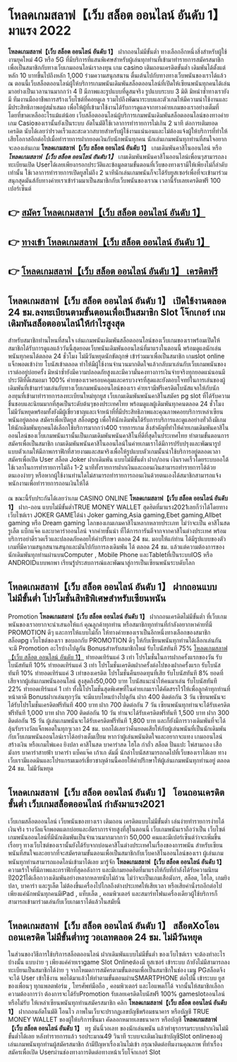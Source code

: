 # โหลดเกมสลาฟ【เว็บ สล็อต ออนไลน์ อันดับ 1】  มาแรง 2022

**โหลดเกมสลาฟ【เว็บ สล็อต ออนไลน์ อันดับ 1】** ฝากถอนไม่มีขั้นต่ำ  ทางเลือกอีกหนึ่งสิ่งสำหรับผู้ใช้งานยุคใหม่ 4G หรือ 5G ที่มีบริการที่แสนพิเศษสำหรับผู้เล่นทุกท่านที่เข้ามาทำรายการสมัครสมาชิกเพื่อเป็นสมาชิกกับทางเว็บเกมออนไลน์เราลงทุน เกม casino  เติมถอนเครดิตขั้นต่ำ เดิมพันได้ตั้งแต่ หลัก 10 บาทขึ้นไปถึงหลัก 1,000 ร่วมความสนุกสนาน ตื่นเต้นไปกับทางทางเว็บพนันของเราได้แล้ว ณ ตอนนี้เว็บสล็อตออนไลน์ผู้ให้บริการเกมพนันเดิมพันสล็อตออนไลน์ที่เปิดให้เซียนพนันทุกคนได้เล่นมาอย่างเป็นเวลานานมากกว่า 4 ปี มีภาพและรูปแบบที่ดูสมจริง รูปแบบระบบ 3 มิติ
มิหนำซ้ำทางเรายังมี ทีมงานมืออาชีพการสร้างเว็บไซต์ที่คอยดูเล  รวมไปถึงพัฒนาระบบและตัวเกมให้มีความน่าใช้งานและมีประสิทธิภาพอยู่สม่ำเสมอ เพื่อให้ผู้ที่เข้ามาใช้งานได้รับการดูแลจากทางค่ายเกมของเราอย่างเต็มที่โดยที่ขาดเหลืออะไรแม้แต่น้อย เว็บสล็อตออนไลน์ผู้บริการเกมพนันเดิมพันสล็อตออนไลน์ของทางค่ายเกม Casioของเรานั้นยังเป็นระบบ อัตโนมัติใช้เวลาการทำรายการไม่เกิน 2 นาที ต่อการเติมยอดเครดิต นับได้เลยว่าIรวดเร็วและสะดวกสบายสำหรับผู้ใช้งานแน่นอนและไม่ต้องแจ้งผู้ให้บริการที่ทำให้เสียโอกาสอีกต่อไปเมื่อทำรายการฝากยอดเงินกับนักพนันทุกคน
นักเล่นเกมพนันทุกท่านที่สนใจอยากจะลองเล่นเกม **โหลดเกมสลาฟ【เว็บ สล็อต ออนไลน์ อันดับ 1】** เกมเดิมพันคาสิโนออนไลน์ หรือ ***โหลดเกมสลาฟ【เว็บ สล็อต ออนไลน์ อันดับ 1】*** เกมเดิมพันพนันคาสิโนออนไลน์เพื่อนๆสามารถลงทะเบียนเปิด Userได้เลยเพียงกรอกประวัติและข้อมูลตามขั้นตอนที่เว็บของทางเรามีให้เพียงไม่กี่ลำดับเท่านั้น ใช้เวลาการทำรายการเปิดยูสไม่ถึง 2 นาทีนักเล่นเกมพนันก็จะได้รับยูสเซอร์เพื่อที่จะเข้ามาร่วมสนุกสุดมันส์กับทางค่ายเราเข้าร่วมมาเป็นสมาชิกกับเว็บพนันของเราณ เวลานี้รับเลยเครดิตฟรี 100 เปอร์เซ็นต์

## 👉 [สมัคร โหลดเกมสลาฟ【เว็บ สล็อต ออนไลน์ อันดับ 1】](https://archa888.com/)
## 👉 [ทางเข้า โหลดเกมสลาฟ【เว็บ สล็อต ออนไลน์ อันดับ 1】](https://archa888.com/)
## 👉 [โหลดเกมสลาฟ【เว็บ สล็อต ออนไลน์ อันดับ 1】 เครดิตฟรี](https://archa888.com/)

## โหลดเกมสลาฟ【เว็บ สล็อต ออนไลน์ อันดับ 1】 เปิดใช้งานตลอด  24 ชม.ลงทะเบียนตามขั้นตอนเพื่อเป็นสมาชิก Slot โจ๊กเกอร์ เกมเดิมพันสล็อตออนไลน์ให้กำไรสูงสุด

สำหรับสมาชิกท่านไหนที่สนใจ เล่นเกมพนันเดิมพันสล็อตออนไลน์ของเว็บเกมของเราพร้อมเปิดให้สมาชิกได้รับการดูแลแล้ววันนี้สุดยอดเว็บพนันเดิมพันออนไลน์ที่มาแรงในตอนนี้ พร้อมดูแลนักเล่นพนันทุกคนได้ตลอด 24 ชั่วโมง ไม่มีวันหยุดนักขัตฤกษ์ เข้าร่วมมาเพื่อเป็นสมาชิก เกมslot online แจ็กพอตเข้าง่าย โบนัสเข้าตลอด ทำให้มีผู้ใช้งานจำนวนมากติดใจแล้วกลับมาเล่นกับเว็บเกมพนันของเราต่ออยู่บ่อยครั้ง มิหนำซ้ำยังมีความปลอดภัยสูงและมีความั่นคงทางการเงินจ่ายจริงทุกยอดแน่นอนมีประวัติที่ดีเสมอมา 100% ค่ายของเราครอบคลุมและครบวงจรที่สุดและยังตอบโจทย์ในการเล่นของผู้เดิมพันที่เข้ามาร่วมเล่นกับทางเว็บเกมพนันออนไลน์ของเรา
ค่ายเรามีฟรีเครดิตโบนัสแจกให้กับนักลงทุนที่เข้ามาทำรายการลงทะเบียนใหม่ทุกยูส เว็บเกมเดิมพันพนันคาสิโนสมัคร pg slot ที่ได้รับความชื่นชอบและนิยมมากที่สุดเป็นระดับต้นๆของประเทศไทย พร้อมดูแลผู้เดิมพันทุกคนตลอด 24 ชั่วโมง ไม่มีวันหยุดพร้อมทั้งยังมีผู้เชี่ยวชาญและเจ้าหน้าที่ที่มีประสิทธิภาพและคุณภาพคอยบริการเหล่าเซียนพนันอยู่ตลอด สมัครเพื่อเปิดยูส สล็อตpg เพื่อให้นักเดิมพันได้รับการบริการและดูแลอย่างทั่วถึงมีเกมให้นักเดิมพันทุกคนได้เลือกใช้บริการมากกว่า400 รายการเกม
สิ่งสำคัญที่ทำให้ค่ายเกมเดิมพันคาสิโนออนไลน์ของเว็บเกมพนันเรานั้นเป็นเกมเดิมพันพนันคาสิโนที่ดีที่สุดในประเทศไทย ทำตามขั้นตอนการสมัครเพื่อเป็นสมาชิก  เกมเดิมพันพนันคาสิโนออนไลน์ในค่ายเกมเราได้มีการปรับปรุงและพัฒนารูปแบบตัวเกมให้มีภาพกราฟิกที่สวยงามและสมจริงเพื่อให้รูปแบบตัวเกมนั้นน่าใช้บริการอยู่ตลอดเวลา สมัครเพื่อเปิด User สล็อต Joker ฝากเดิมพัน แบบไม่มีขั้นต่ำ ฝาก/ถอน เงินรวดเร็วโดยระบบออโต้ ใช้เวลาในการทำรายการไม่ถึง 1-2 นาทีทั้งรายการฝากเงินและถอนเงินสามารถทำรายการได้ด้วยตนเองง่ายๆ หรือหากผู้ใช้งานท่านใดไม่สามารถทำรายการถอนเงินด้วยตนเองได้สมาชิกสามารถแจ้งพนักงานเพื่อทำรายการถอนเงินให้ได้

ณ ขณะนี้รับประกันได้เลยว่าเกม CASINO ONLINE **โหลดเกมสลาฟ【เว็บ สล็อต ออนไลน์ อันดับ 1】** ฝาก-ถอน แบบไม่มีขั้นต่ำTRUE MONEY WALLET สุดฮิตที่มาแรง2021เลยก็ว่าได้โดยทางเว็บไซต์เรา JOKER GAMEได้นำ  Joker gaming,Asia gaming,Ebet gaming,Allbet gaming หรือ Dream gaming โลกของเกมเกมคาสิโนหลากหลายประเภท ไม่ว่าจะเป็น คาสิโนสด รูเล็ต แบ็กแจ๊ค และบาคาร่าออนไลน์ จากค่ายชั้นนำ ที่ได้การการันตีจากจากคาสิโนต่างประเทศ พร้อมบริการอย่าดีรวดเร็วและปลอดภัยคอยให้คำปรึกษา ตลอด 24 ชม. มอบให้แก่ท่าน ได้มีรูปแบบของตัวเกมที่มีความสนุกสนานสนุกและมันไปกับการลงเดิมพัน ได้ ตลอด 24 ชม. แล้วแต่ความต้องการของนักเดิมพันทุกท่านผ่านบนComputer , Mobile Phone และTabletที่เป็นระบบIOS หรือ ANDROIDแบบพกพา เรียนรู้ประสบการณ์และพัฒนาสู่การเป็นเซียนพนันระบดับโลก

## โหลดเกมสลาฟ【เว็บ สล็อต ออนไลน์ อันดับ 1】 ฝากถอนแบบไม่มีขั้นต่ำ โปรโมชั่นสิทธิพิเศษสำหรับเซียนพนัน

 Promotion  **โหลดเกมสลาฟ【เว็บ สล็อต ออนไลน์ อันดับ 1】** ฝากถอนเครดิตไม่มีขั้นต่ำ ที่เว็บเกมพนันของเราอยากจะนำเสนอให้แก่  คุณลูกค้าทุกท่าน หรือสมาชิกทุกท่านที่กำลังอยากหาค่ายที่มี  PROMOTION ดีๆ และการให้แบบไม่กั๊ก ให้ทางค่ายของเราเป็นอีกหนึ่งทางเลือกของสมาชิก สล็อตpg เว็บไซต์ของเรา ขอบอกกับ PROMOTION ดีๆ ให้กับเซียนพนันทุกท่านได้เลือกเล่นกัน จะมี Promotion อะไรบ้างไปดูกัน
Bonusสำหรับสมาชิกใหม่ รับโบนัสทันที 75% [โหลดเกมสลาฟ【เว็บ สล็อต ออนไลน์ อันดับ 1】](https://archa888.com/) ทำยอดเทิร์นแค่ 3 เท่า
โปรโมชั่นในการฝากครั้งแรกของวัน รับโบนัสทันที 10% ทำยอดเทิร์นแค่ 3 เท่า
โปรโมชั่นเครดิตฝากครั้งต่อไปของฝากครั้งแรก รับโบนัสทันที 10% ทำยอดเทิร์นแค่ 3 เท่าของเครดิต
โปรโมชั่นคืนยอดทุนที่เสีย รับโบนัสทันที 8% ยอดที่เสียจากผู้เล่นเกมพนันออนไลน์ สูงสุดถึง50,000 บาท
โบนัสแนะนำให้คนมาเล่น รับโบนัสทันที 22% ทำยอดเทิร์นแค่ 1 เท่า
ทั้งนี้โปรโมชั่นสุดพิเศษที่ในค่ายเกมเราได้คัดสรรไว้ให้เพื่อลูกค้าทุกท่านที่หน้าตาดี Bonusฝากเล่นทุกๆวัน จะมีแบบไหนบ้างไปดูกัน
ฝาก 400 ติดต่อกัน 3 วัน เซียนพนันจะได้รับโปรโมชั่นเครดิตฟรีทันที 400 บาท
ฝาก 700 ติดต่อกัน 7 วัน เซียนพนันทุกท่านจะได้รับเครดิตฟรีทันที 1,000 บาท
ฝาก 700 ติดต่อกัน 10 วัน ท่านจะได้รับเครดิตฟรีทันที 1,500 บาท
ฝาก 300 ติดต่อกัน 15 วัน ผู้เล่นเกมพนันจะได้รับเครดิตฟรีทันที 1,800 บาท
และก็ยังมีการวางเดิมพันที่จะได้ลุ้นรับรางวัลแจ็กพอตในทุกๆเวลา 24 ชม. บอกได้เลยว่าคืนยอดเสียให้กับผู้เล่นพนันที่เป็นนักเดิมพันกับเว็บเกมพนันออนไลน์เราได้อย่างเต็มเปี่ยม หากว่าผู้เล่นพนันติดใจและอยากจะแทง เกมออนไลน์สร้างเงิน หรือเกมไพ่แคง  ยิงปลา คาสิโนสด บาคาร่าสด ไฮโล กำถั่ว สล็อต ปั่นแปะ ไพ่สามกอง เสือมังกร บาคาร่าสายฟ้า บาคาร่า แบ็คแจ๊ค เก้าเก ดัมมี่ นักล่าโบนัสสามารถกดไปที่เว็บของเราได้เลย ทางเว็บเรามีแอดมินและโปรแกรมเมอร์เชี่ยวชาญด้านนี้คอยให้คำปรึกษาให้ผู้เล่นเกมพนันทุกท่านอยู่ ตลอด 24 ชม. ไม่มีวันหยุด

## โหลดเกมสลาฟ【เว็บ สล็อต ออนไลน์ อันดับ 1】 โอนถอนเครดิตขั้นต่ำ  เว็บเกมสล็อตออนไลน์ กำลังมาแรง2021

เว็บเกมสล็อตออนไลน์ เว็บพนันของทางเรา เติมถอน เครดิตแบบไม่มีขั้นต่ำ เล่นง่ายทำรายการง่ายได้เงินจริง รางวัลแจ็กพอตแตกบ่อยและอัตราการจ่ายสูงที่สุในตอนนี้ เว็บเกมพนันเราถือว่าเป็น เว็บไซต์เกมพนันออนไลน์ที่มีนักเดิมพันเป็นจำนวนมากมากกว่า 50,000 คนและมีเปอร์เซ็นต์ว่าจะเพิ่มขึ้นเรื่อยๆ ทางเว็บไซต์ของเรานั้นยังได้รับจากบ่อนคาสิโนต่างประเทศในเรื่องของการพนัน สำหรับเซียนพนันที่สนใจและอยากที่จะสมัครตามขั้นตอนเพื่อเป็นสมาชิกกับเว็บคาสิโนออนไลน์ของเรา ผู้เล่นเกมพนันทุกท่านสามารถแอดไลน์เข้ามาได้เลย
	มารู้จัก **โหลดเกมสลาฟ【เว็บ สล็อต ออนไลน์ อันดับ 1】** ความเร้าใจที่มีภาพและกราฟิกที่สุดอลังการ และมีเกมยอดฮิตที่มาแรงให้กับที่กำลังได้รับความนิยมปี2021ได้เลือกวางเดิมพันอย่างหลากหลายนับไม่ถ้วน  ไม่ว่าจะเป็นเกมเสือมังกร, สล็อต, ไฮโล, เกมยิงปลา, บาคาร่า และรูเล็ต ไม่ต้องขึ้นเครื่องไปไกลถึงต่างประเทศให้เสียเวลา หรือเสียค่านั่งรถอีกต่อไป เพียงแค่นักพนันทุกคนมีiPad , แท็บเล็ต , คอมพิวเตอร์ และสมาร์ทโฟนเครื่องเดียวผู้ใช้บริการก็สามารถเข้ามาร่วมเล่นกับเว็บเกมเราได้แล้วในสมัยนี้

## โหลดเกมสลาฟ【เว็บ สล็อต ออนไลน์ อันดับ 1】 สล็อตXoโอนถอนเครดิต ไม่มีขั้นต่ำทรู วอเลทตลอด 24 ชม. ไม่มีวันหยุด

ในส่วนของวิธีการใช้บริการสล็อตออนไลน์ ฝากเดิมพันแบบไม่มีขั้นต่ำ ของเว็บไซต์เรา จะต้องทำอะไรบ้างนั้น แบบง่าย ๆ เพียงแค่ค่ายเราgame Slot Onlineต้องมี ยูสเซอร์ เข้าระบบ ถ้ายังไม่มีสามารถลงทะเบียนเป็นสมาชิกได้ง่าย ๆ จากโหมดการสมัครตามขั้นตอนเพื่อเป็นสมาชิกในช่อง เมนู PGสล็อตจึงจะได้ User เข้าใช้งาน พอได้มาแล้วให้ทำตามขั้นตอนผ่านSMARTPHONE ต่อไปนี้
เข้าระบบ ยูส  ของเพื่อนๆ ทุกแพลตฟอร์ม , โทรศัพท์มือถือ , คอมพิวเตอร์ และไอแพดก็ได้
จากนั้นให้สมาชิกเลือกความต้องการว่า ต้องการจะได้รับPromotion รับเลยเครดิตโบนัสฟรี 100% gameslotออนไลน์หรือไม่รับ
ให้เหล่าเซียนพนันทุกท่านสมัครสมาชิก คลิก **โหลดเกมสลาฟ【เว็บ สล็อต ออนไลน์ อันดับ 1】** ฝากถอนอัตโนมัติ โอนไว ภาพในเว็บจะปรากฏเลขบัญชีพร้อมธนาคาร หรือบัญชี TRUE MONEY WALLET ของผู้ให้บริการขึ้นมา
คัดลอกหมายเลขธนาคาร หรือบัญชี **โหลดเกมสลาฟ【เว็บ สล็อต ออนไลน์ อันดับ 1】** ทรู มันนี่วอเลท ของนักเล่นพนัน แล้วทำธุรกรรมระบบฝากเงินไม่มีขั้นต่ำได้เลย
หลังทำรายการแล้ว รอประมาณ49 วินาที ระบบจะเติมเงินเข้าบัญชีSlot onlineของผู้เล่นเกมพนันทุกท่านผู้สมัครสมาชิก
ถ้ามีปัญหาเรื่องเงินไม่เข้า กรุณาติดต่อทีมงานคุณภาพ ที่ทำเรื่องสมัครเพื่อเปิด Userผ่านช่องทางการติดต่อทางหน้าเว็บโจ๊กเกอร์ Slot


